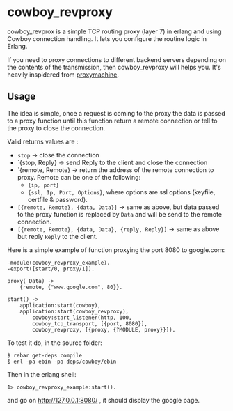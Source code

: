 # cowboy_revproxy

cowboy_revprox is a simple TCP routing proxy (layer 7) in erlang and
using Cowboy connection handling. It lets you configure the routine
logic in Erlang. 

If you need to proxy connections to different backend servers depending
on the contents of the transmission, then cowboy_revproxy will helps
you. It's heavily inspidered from [proxymachine](https://github.com/mojombo/proxymachine).


## Usage

The idea is simple, once a request is coming to the proxy the data is
passed to a proxy function until this function return a remote
connection or tell to the proxy to close the connection. 

Valid returns values are :

* `stop` -> close the connection
* `{stop, Reply} -> send Reply to the client and close the connection
* `{remote, Remote} -> return the address of the remote connection to
  proxy. Remote can be one of the following:
    - `{ip, port}`
    - `{ssl, Ip, Port, Options}`, where options are ssl options
      (keyfile, certfile & password).
* `[{remote, Remote}, {data, Data}]` -> same as above, but data passed to
  the proxy function is replaced by `Data` and will be send to the remote
  connection.
* `[{remote, Remote}, {data, Data}, {reply, Reply}]` -> same as above
  but reply `Reply` to the client.

Here is a simple example of function proxying the port 8080 to google.com:

    -module(cowboy_revproxy_example).
    -export([start/0, proxy/1]).

    proxy(_Data) ->
        {remote, {"www.google.com", 80}}.

    start() ->
        application:start(cowboy),
        application:start(cowboy_revproxy),
            cowboy:start_listener(http, 100,
            cowboy_tcp_transport, [{port, 8080}],
            cowboy_revproxy, [{proxy, {?MODULE, proxy}}]).


To test it do, in the source folder:

    $ rebar get-deps compile
    $ erl -pa ebin -pa deps/cowboy/ebin
      
Then in the erlang shell:

    1> cowboy_revproxy_example:start().

and go on http://127.0.0.1:8080/ , it should display the google page.
